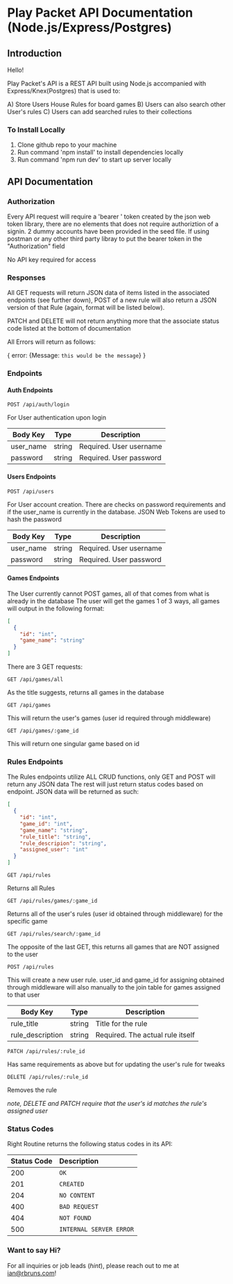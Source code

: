 # Play Packet API Documentation (Node.js/Express/Postgres)

## Introduction

Hello!

Play Packet's API is a REST API built using Node.js accompanied with Express/Knex(Postgres)
that is used to:

A) Store Users House Rules for board games
B) Users can also search other User's rules
C) Users can add searched rules to their collections

### To Install Locally

1) Clone github repo to your machine
2) Run command 'npm install' to install dependencies locally
3) Run command 'npm run dev' to start up server locally

## API Documentation

### Authorization

Every API request will require a 'bearer ' token created by the json web token library,
there are no elements that does not require authoriztion of a signin.  2 dummy accounts have
been provided in the seed file.  If using postman or any other third party libray to put the
bearer token in the "Authorization" field

No API key required for access

### Responses

All GET requests will return JSON data of items listed in the associated endpoints (see further down),
POST of a new rule will also return a JSON version of that Rule (again, format will be listed below).

PATCH and DELETE will not return anything more that the associate status code listed at the bottom of
documentation

All Errors will return as follows:

{
  error: {Message: `this would be the message`}
}


### Endpoints

#### Auth Endpoints

```
POST /api/auth/login
```

For User authentication upon login

| Body Key    | Type        | Description |
| ----------- | ----------- | ----------- |
| user_name   | string      | Required. User username |
| password    | string      | Required. User password |

#### Users Endpoints

```
POST /api/users
```

For User account creation.  There are checks on password requirements and if the user_name is currently in
the database.  JSON Web Tokens are used to hash the password

| Body Key    | Type        | Description |
| ----------- | ----------- | ----------- |
| user_name   | string      | Required. User username |
| password    | string      | Required. User password |

#### Games Endpoints

The User currently cannot POST games, all of that comes from what is already in the database
The user will get the games 1 of 3 ways, all games will output in the following format:

```json
[
  {
    "id": "int",
    "game_name": "string"
  }
]
```

There are 3 GET requests:

```
GET /api/games/all
```

As the title suggests, returns all games in the database

```
GET /api/games
```

This will return the user's games (user id required through middleware)

```
GET /api/games/:game_id
```

This will return one singular game based on id

### Rules Endpoints

The Rules endpoints utilize ALL CRUD functions, only GET and POST will return any JSON data
The rest will just return status codes based on endpoint.  JSON data will be returned as such:

```json
[
  {
    "id": "int",
    "game_id": "int",
    "game_name": "string",
    "rule_title": "string",
    "rule_descripion": "string",
    "assigned_user": "int"
  }
]
```

```
GET /api/rules
```

Returns all Rules

```
GET /api/rules/games/:game_id
```

Returns all of the user's rules (user id obtained through middleware) for the specific game

```
GET /api/rules/search/:game_id
```

The opposite of the last GET, this returns all games that are NOT assigned to the user

```
POST /api/rules
```

This will create a new user rule.  user_id and game_id for assigning obtained through middleware
will also manually to the join table for games assigned to that user

| Body Key    | Type        | Description |
| ----------- | ----------- | ----------- |
| rule_title  | string      | Title for the rule|
| rule_description    | string      | Required. The actual rule itself |

```
PATCH /api/rules/:rule_id
```

Has same requirements as above but for updating the user's rule for tweaks

```
DELETE /api/rules/:rule_id
```

Removes the rule

*note, DELETE and PATCH require that the user's id matches the rule's assigned user*

### Status Codes

Right Routine returns the following status codes in its API:

| Status Code | Description |
| :--- | :--- |
| 200 | `OK` |
| 201 | `CREATED` |
| 204 | `NO CONTENT` |
| 400 | `BAD REQUEST` |
| 404 | `NOT FOUND` |
| 500 | `INTERNAL SERVER ERROR` |


### Want to say Hi?

For all inquiries or job leads (*hint*), please reach out to me at ian@rbruns.com!